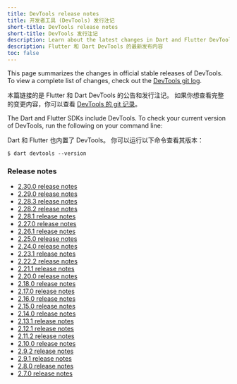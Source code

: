 ```yaml
---
title: DevTools release notes
title: 开发者工具 (DevTools) 发行注记
short-title: DevTools release notes
short-title: DevTools 发行注记
description: Learn about the latest changes in Dart and Flutter DevTools.
description: Flutter 和 Dart DevTools 的最新发布内容
toc: false
---
```


This page summarizes the changes in official stable releases of DevTools.
To view a complete list of changes, check out the
[DevTools git log](https://github.com/flutter/devtools/commits/master).

本篇链接的是 Flutter 和 Dart DevTools 的公告和发行注记。
如果你想查看完整的变更内容，你可以查看
[DevTools 的 git 记录](https://github.com/flutter/devtools/commits/master)。

The Dart and Flutter SDKs include DevTools.
To check your current version of DevTools, 
run the following on your command line:

Dart 和 Flutter 也内置了 DevTools。
你可以运行以下命令查看其版本：

```terminal
$ dart devtools --version
```

### Release notes

* [2.30.0 release notes][]
* [2.29.0 release notes][]
* [2.28.3 release notes][]
* [2.28.2 release notes][]
* [2.28.1 release notes][]
* [2.27.0 release notes][]
* [2.26.1 release notes][]
* [2.25.0 release notes][]
* [2.24.0 release notes][]
* [2.23.1 release notes][]
* [2.22.2 release notes][]
* [2.21.1 release notes][]
* [2.20.0 release notes][]
* [2.18.0 release notes][]
* [2.17.0 release notes][]
* [2.16.0 release notes][]
* [2.15.0 release notes][]
* [2.14.0 release notes][]
* [2.13.1 release notes][]
* [2.12.1 release notes][]
* [2.11.2 release notes][]
* [2.10.0 release notes][]
* [2.9.2 release notes][]
* [2.9.1 release notes][]
* [2.8.0 release notes][]
* [2.7.0 release notes][]

[2.30.0 release notes]: {{site.url}}/tools/devtools/release-notes/release-notes-2.30.0
[2.29.0 release notes]: {{site.url}}/tools/devtools/release-notes/release-notes-2.29.0
[2.28.3 release notes]: {{site.url}}/tools/devtools/release-notes/release-notes-2.28.3
[2.28.2 release notes]: {{site.url}}/tools/devtools/release-notes/release-notes-2.28.2
[2.28.1 release notes]: {{site.url}}/tools/devtools/release-notes/release-notes-2.28.1
[2.27.0 release notes]: {{site.url}}/tools/devtools/release-notes/release-notes-2.27.0
[2.26.1 release notes]: {{site.url}}/tools/devtools/release-notes/release-notes-2.26.1
[2.25.0 release notes]: {{site.url}}/tools/devtools/release-notes/release-notes-2.25.0
[2.24.0 release notes]: {{site.url}}/tools/devtools/release-notes/release-notes-2.24.0
[2.23.1 release notes]: {{site.url}}/tools/devtools/release-notes/release-notes-2.23.1
[2.22.2 release notes]: {{site.url}}/tools/devtools/release-notes/release-notes-2.22.2
[2.21.1 release notes]: {{site.url}}/tools/devtools/release-notes/release-notes-2.21.1
[2.20.0 release notes]: {{site.url}}/tools/devtools/release-notes/release-notes-2.20.0
[2.18.0 release notes]: {{site.url}}/tools/devtools/release-notes/release-notes-2.18.0
[2.17.0 release notes]: {{site.url}}/tools/devtools/release-notes/release-notes-2.17.0
[2.16.0 release notes]: {{site.url}}/tools/devtools/release-notes/release-notes-2.16.0
[2.15.0 release notes]: {{site.url}}/tools/devtools/release-notes/release-notes-2.15.0
[2.14.0 release notes]: {{site.url}}/tools/devtools/release-notes/release-notes-2.14.0
[2.13.1 release notes]: {{site.url}}/tools/devtools/release-notes/release-notes-2.13.1
[2.12.1 release notes]: {{site.url}}/tools/devtools/release-notes/release-notes-2.12.1
[2.11.2 release notes]: {{site.url}}/tools/devtools/release-notes/release-notes-2.11.2
[2.10.0 release notes]: {{site.url}}/tools/devtools/release-notes/release-notes-2.10.0
[2.9.2 release notes]: {{site.url}}/tools/devtools/release-notes/release-notes-2.9.2
[2.9.1 release notes]: {{site.url}}/tools/devtools/release-notes/release-notes-2.9.1
[2.8.0 release notes]: {{site.url}}/tools/devtools/release-notes/release-notes-2.8.0
[2.7.0 release notes]: {{site.url}}/tools/devtools/release-notes/release-notes-2.7.0
